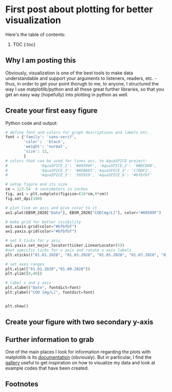 # First post about plotting for better visualization

Here's the table of contents:

1. TOC
{:toc}

## Why I am posting this

Obviously, visualization is one of the best tools to make data understandable and support your arguments to listeners, readers, etc. - thus, in order to get your point thorugh to me, to anyone, I structured the way I use matplotlib/python and all these great further libraries, so that you get an easy way (hopefully) into plotting in python as well.

## Create your first easy figure

Python code and output:

```python
# define font and colors for graph descriptions and labels etc.
font = {'family': 'sans-serif',
        'color':  'black',
        'weight': 'normal',
        'size': 12,
        }
# colors that can be used for lines acc. to AquaSPICE project: 
#              'AquaSPICE_1': '#00599F', 'AquaSPICE_2': '#BDCD00', 
#              'AquaSPICE_3': '#8EBAE5','AquaSPICE_4': 'C7DDF2', 
#              'AquaSPICE_5': '595959', 'AquaSPICE_6': '#bfbfbf'

# setup figure and its size
cm = 1/2.54  # centimeters in inches
fig, ax1 = plt.subplots(figsize=(16*cm,9*cm))
fig.set_dpi(100)

# plot line on axis and give color to it
ax1.plot(EBSM_2020["Date"], EBSM_2020["COD[mg/L]"], color="#00599F")

# make grid for better visibility
ax1.xaxis.grid(color="#bfbfbf")
ax1.yaxis.grid(color="#bfbfbf")

# set 5 ticks for y axis
ax1.yaxis.set_major_locator(ticker.LinearLocator(5))
#set specific ticks for x axis and rotate x axis labels
plt.xticks(("01.01.2020", "01.03.2020", "01.05.2020", "01.07.2020", "01.09.2020"),rotation=45)

# set axes ranges
plt.xlim(["01.01.2020","01.09.2020"])
plt.ylim([0,40])

# label x and y axis
plt.xlabel("Date", fontdict=font)
plt.ylabel("COD [mg/L]", fontdict=font)


plt.show()
```

## Create your figure with two secondary y-axis



## Further information to grab

One of the main places I look for information regarding the plots with matplotlib is its [documentation](https://matplotlib.org/) (obviously).
But in particular, I find the [gallery](https://matplotlib.org/stable/gallery/index.html) useful to get inspiration on how to visualize my data and look at example codes that have been created.

## Footnotes

[^1]: This is the footnote.


